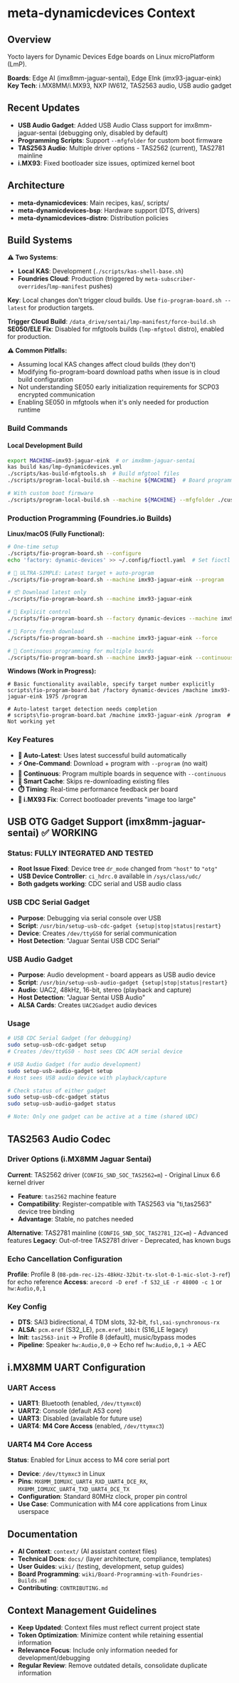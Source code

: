 # meta-dynamicdevices Context

## Overview
Yocto layers for Dynamic Devices Edge boards on Linux microPlatform (LmP).

**Boards**: Edge AI (imx8mm-jaguar-sentai), Edge EInk (imx93-jaguar-eink)
**Key Tech**: i.MX8MM/i.MX93, NXP IW612, TAS2563 audio, USB audio gadget

## Recent Updates
- **USB Audio Gadget**: Added USB Audio Class support for imx8mm-jaguar-sentai (debugging only, disabled by default)
- **Programming Scripts**: Support `--mfgfolder` for custom boot firmware
- **TAS2563 Audio**: Multiple driver options - TAS2562 (current), TAS2781 mainline
- **i.MX93**: Fixed bootloader size issues, optimized kernel boot

## Architecture
- **meta-dynamicdevices**: Main recipes, kas/, scripts/
- **meta-dynamicdevices-bsp**: Hardware support (DTS, drivers)
- **meta-dynamicdevices-distro**: Distribution policies

## Build Systems

**⚠️ Two Systems**: 
- **Local KAS**: Development (`./scripts/kas-shell-base.sh`)
- **Foundries Cloud**: Production (triggered by `meta-subscriber-overrides`/`lmp-manifest` pushes)

**Key**: Local changes don't trigger cloud builds. Use `fio-program-board.sh --latest` for production targets.

**Trigger Cloud Build**: `/data_drive/sentai/lmp-manifest/force-build.sh`
**SE050/ELE Fix**: Disabled for mfgtools builds (`lmp-mfgtool` distro), enabled for production.

**⚠️ Common Pitfalls:**
- Assuming local KAS changes affect cloud builds (they don't)
- Modifying fio-program-board download paths when issue is in cloud build configuration
- Not understanding SE050 early initialization requirements for SCP03 encrypted communication
- Enabling SE050 in mfgtools when it's only needed for production runtime

### Build Commands

#### Local Development Build
```bash
export MACHINE=imx93-jaguar-eink  # or imx8mm-jaguar-sentai
kas build kas/lmp-dynamicdevices.yml
./scripts/kas-build-mfgtools.sh  # Build mfgtool files
./scripts/program-local-build.sh --machine ${MACHINE}  # Board programming

# With custom boot firmware
./scripts/program-local-build.sh --machine ${MACHINE} --mfgfolder ./custom-boot-files
```

### Production Programming (Foundries.io Builds)

**Linux/macOS (Fully Functional):**
```bash
# One-time setup
./scripts/fio-program-board.sh --configure
echo 'factory: dynamic-devices' >> ~/.config/fioctl.yaml  # Set fioctl default

# 🚀 ULTRA-SIMPLE: Latest target + auto-program
./scripts/fio-program-board.sh --machine imx93-jaguar-eink --program

# 📦 Download latest only
./scripts/fio-program-board.sh --machine imx93-jaguar-eink

# 🎯 Explicit control
./scripts/fio-program-board.sh --factory dynamic-devices --machine imx93-jaguar-eink 1975

# 💾 Force fresh download
./scripts/fio-program-board.sh --machine imx93-jaguar-eink --force

# 🔄 Continuous programming for multiple boards
./scripts/fio-program-board.sh --machine imx93-jaguar-eink --continuous
```

**Windows (Work in Progress):**
```batch
# Basic functionality available, specify target number explicitly
scripts\fio-program-board.bat /factory dynamic-devices /machine imx93-jaguar-eink 1975 /program

# Auto-latest target detection needs completion
# scripts\fio-program-board.bat /machine imx93-jaguar-eink /program  # Not working yet
```

### Key Features
- **🎯 Auto-Latest**: Uses latest successful build automatically
- **⚡ One-Command**: Download + program with `--program` (no wait)
- **🔄 Continuous**: Program multiple boards in sequence with `--continuous`
- **💾 Smart Cache**: Skips re-downloading existing files
- **⏱️ Timing**: Real-time performance feedback per board
- **🔧 i.MX93 Fix**: Correct bootloader prevents "image too large"

## USB OTG Gadget Support (imx8mm-jaguar-sentai) ✅ WORKING

### Status: FULLY INTEGRATED AND TESTED
- **Root Issue Fixed**: Device tree `dr_mode` changed from `"host"` to `"otg"` 
- **USB Device Controller**: `ci_hdrc.0` available in `/sys/class/udc/`
- **Both gadgets working**: CDC serial and USB audio class

### USB CDC Serial Gadget
- **Purpose**: Debugging via serial console over USB
- **Script**: `/usr/bin/setup-usb-cdc-gadget {setup|stop|status|restart}`
- **Device**: Creates `/dev/ttyGS0` for serial communication
- **Host Detection**: "Jaguar Sentai USB CDC Serial"

### USB Audio Gadget  
- **Purpose**: Audio development - board appears as USB audio device
- **Script**: `/usr/bin/setup-usb-audio-gadget {setup|stop|status|restart}`
- **Audio**: UAC2, 48kHz, 16-bit, stereo (playback and capture)
- **Host Detection**: "Jaguar Sentai USB Audio"
- **ALSA Cards**: Creates `UAC2Gadget` audio devices

### Usage
```bash
# USB CDC Serial Gadget (for debugging)
sudo setup-usb-cdc-gadget setup
# Creates /dev/ttyGS0 - host sees CDC ACM serial device

# USB Audio Gadget (for audio development)  
sudo setup-usb-audio-gadget setup
# Host sees USB audio device with playback/capture

# Check status of either gadget
sudo setup-usb-cdc-gadget status
sudo setup-usb-audio-gadget status

# Note: Only one gadget can be active at a time (shared UDC)
```

## TAS2563 Audio Codec

### Driver Options (i.MX8MM Jaguar Sentai)
**Current**: TAS2562 driver (`CONFIG_SND_SOC_TAS2562=m`) - Original Linux 6.6 kernel driver
- **Feature**: `tas2562` machine feature
- **Compatibility**: Register-compatible with TAS2563 via "ti,tas2563" device tree binding
- **Advantage**: Stable, no patches needed

**Alternative**: TAS2781 mainline (`CONFIG_SND_SOC_TAS2781_I2C=m`) - Advanced features
**Legacy**: Out-of-tree TAS2781 driver - Deprecated, has known bugs

### Echo Cancellation Configuration
**Profile**: Profile 8 (`08-pdm-rec-i2s-48kHz-32bit-tx-slot-0-1-mic-slot-3-ref`) for echo reference
**Access**: `arecord -D eref -f S32_LE -r 48000 -c 1` or `hw:Audio,0,1`

### Key Config
- **DTS**: SAI3 bidirectional, 4 TDM slots, 32-bit, `fsl,sai-synchronous-rx`
- **ALSA**: `pcm.eref` (S32_LE), `pcm.eref_16bit` (S16_LE legacy)
- **Init**: `tas2563-init` → Profile 8 (default), music/bypass modes
- **Pipeline**: Speaker `hw:Audio,0,0` → Echo ref `hw:Audio,0,1` → AEC

## i.MX8MM UART Configuration

### UART Access
- **UART1**: Bluetooth (enabled, `/dev/ttymxc0`)
- **UART2**: Console (default A53 core)
- **UART3**: Disabled (available for future use)
- **UART4**: **M4 Core Access** (enabled, `/dev/ttymxc3`)

### UART4 M4 Core Access
**Status**: Enabled for Linux access to M4 core serial port
- **Device**: `/dev/ttymxc3` in Linux
- **Pins**: `MX8MM_IOMUXC_UART4_RXD_UART4_DCE_RX`, `MX8MM_IOMUXC_UART4_TXD_UART4_DCE_TX`
- **Configuration**: Standard 80MHz clock, proper pin control
- **Use Case**: Communication with M4 core applications from Linux userspace

## Documentation
- **AI Context**: `context/` (AI assistant context files)
- **Technical Docs**: `docs/` (layer architecture, compliance, templates)
- **User Guides**: `wiki/` (testing, development, setup guides)
- **Board Programming**: `wiki/Board-Programming-with-Foundries-Builds.md`
- **Contributing**: `CONTRIBUTING.md`

## Context Management Guidelines
- **Keep Updated**: Context files must reflect current project state
- **Token Optimization**: Minimize content while retaining essential information
- **Relevance Focus**: Include only information needed for development/debugging
- **Regular Review**: Remove outdated details, consolidate duplicate information
